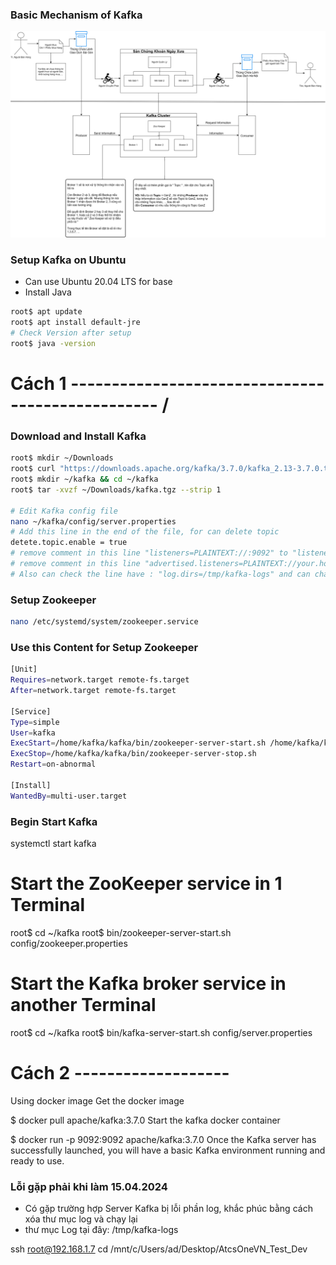 ### Basic Mechanism of Kafka
![Text Description](Kafka.png)

### Setup Kafka on Ubuntu 
* Can use Ubuntu 20.04 LTS for base
* Install Java

```bash
root$ apt update
root$ apt install default-jre
# Check Version after setup
root$ java -version
```

# Cách 1 ------------------------------------------------- /

### Download and Install Kafka
```bash
root$ mkdir ~/Downloads
root$ curl "https://downloads.apache.org/kafka/3.7.0/kafka_2.13-3.7.0.tgz" -o ~/Downloads/kafka.tgz
root$ mkdir ~/kafka && cd ~/kafka
root$ tar -xvzf ~/Downloads/kafka.tgz --strip 1

# Edit Kafka config file
nano ~/kafka/config/server.properties
# Add this line in the end of the file, for can delete topic
detete.topic.enable = true
# remove comment in this line "listeners=PLAINTEXT://:9092" to "listeners=PLAINTEXT://localhost:9092"
# remove comment in this line "advertised.listeners=PLAINTEXT://your.host:9092"  to "advertised.listeners=PLAINTEXT://localhost:9092"  
# Also can check the line have : "log.dirs=/tmp/kafka-logs" and can change the location for save Logs
```
### Setup Zookeeper
```bash
nano /etc/systemd/system/zookeeper.service
```
### Use this Content for Setup Zookeeper
```bash
[Unit]
Requires=network.target remote-fs.target
After=network.target remote-fs.target

[Service]
Type=simple
User=kafka
ExecStart=/home/kafka/kafka/bin/zookeeper-server-start.sh /home/kafka/kafka/config/zookeeper.properties
ExecStop=/home/kafka/kafka/bin/zookeeper-server-stop.sh
Restart=on-abnormal

[Install]
WantedBy=multi-user.target
```
### Begin Start Kafka

systemctl start kafka

# Start the ZooKeeper service in 1 Terminal
root$ cd ~/kafka 
root$ bin/zookeeper-server-start.sh config/zookeeper.properties

# Start the Kafka broker service in another Terminal
root$ cd ~/kafka 
root$ bin/kafka-server-start.sh config/server.properties

# Cách 2 -------------------

Using docker image
Get the docker image

$ docker pull apache/kafka:3.7.0
Start the kafka docker container

$ docker run -p 9092:9092 apache/kafka:3.7.0
Once the Kafka server has successfully launched, you will have a basic Kafka environment running and ready to use.

### Lỗi gặp phải khi làm 15.04.2024
* Có gặp trường hợp Server Kafka bị lỗi phần log, khắc phúc bằng cách xóa thư mục log và chạy lại
* thư mục Log tại đây: /tmp/kafka-logs

ssh root@192.168.1.7
cd /mnt/c/Users/ad/Desktop/AtcsOneVN_Test_Dev
